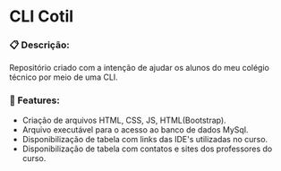 <p align="center"><h1>CLI Cotil</h1></p>

### :clipboard: Descrição:

Repositório criado com a intenção de ajudar os alunos do meu colégio técnico por meio de uma CLI.

### :pencil: Features:

* Criação de arquivos HTML, CSS, JS, HTML(Bootstrap).
* Arquivo executável para o acesso ao banco de dados MySql.
* Disponibilização de tabela com links das IDE's utilizadas no curso.
* Disponibilização de tabela com contatos e sites dos professores do curso.
